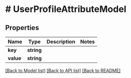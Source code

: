 # # UserProfileAttributeModel

## Properties

Name | Type | Description | Notes
------------ | ------------- | ------------- | -------------
**key** | **string** |  |
**value** | **string** |  |

[[Back to Model list]](../../README.md#models) [[Back to API list]](../../README.md#endpoints) [[Back to README]](../../README.md)
